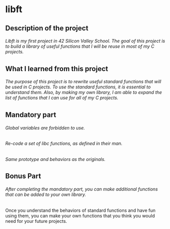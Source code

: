 # **libft**

## Description of the project
###### Libft is my first project in 42 Silicon Valley School. The goal of this project is to build a library of useful functions that I will be reuse in most of my C projects. 

## What I learned from this project
###### The purpose of this project is to rewrite useful standard functions that will be used in C projects. To use the standard functions, it is essential to understand them. Also, by making my own library, I am able to expand the list of functions that I can use for all of my C projects. 

## Mandatory part
###### Global variables are forbidden to use.
###### Re-code a set of libc functions, as defined in their man. 
###### Same prototype and behaviors as the originals. 

## Bonus Part
###### After completing the mandatory part, you can make additional functions that can be added to your own library.
Once you understand the behaviors of standard functions and have fun using them, you can make your own functions that you think you would need for your future projects.
